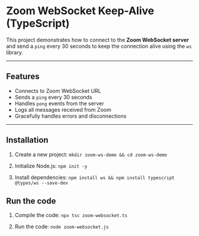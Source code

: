 # Zoom WebSocket Keep-Alive (TypeScript)

This project demonstrates how to connect to the **Zoom WebSocket server** and send a `ping` every 30 seconds to keep the connection alive using the `ws` library.

---

## Features

- Connects to Zoom WebSocket URL  
- Sends a `ping` every 30 seconds  
- Handles `pong` events from the server  
- Logs all messages received from Zoom  
- Gracefully handles errors and disconnections  

---

## Installation

1. Create a new project:
   ```mkdir zoom-ws-demo && cd zoom-ws-demo```

2. Initialize Node.js:
   ```npm init -y```

3. Install dependencies:
   ```npm install ws && npm install typescript @types/ws --save-dev```

## Run the code

1. Compile the code:
   ```npx tsc zoom-websocket.ts```

2. Run the code:
   ```node zoom-websocket.js```